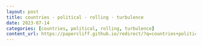 ```yaml
---
layout: post
title: countries · political · rolling · turbulence
date: 2023-07-14
categories: [countries, political, rolling, turbulence]
content_url: https://papercliff.github.io/redirect/?q=countries+political+rolling+turbulence&tbs=cdr:1,cd_min:7/13/2023,cd_max:7/15/2023
---
```

